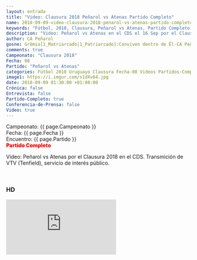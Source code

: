 ```yaml
---
layout: entrada
title: "Video: Clausura 2018 Peñarol vs Atenas Partido Completo"
name: 2018-09-09-video-clausura-2018-penarol-vs-atenas-partido-completo.markdown
keywords: "Fútbol, 2018, Clausura, Peñarol vs Atenas, Partido Completo, Video"
description: "Video: Peñarol vs Atenas en el CDS el 16 Sep por el Clausura 2018. Transmición de VTV (Tenfield), servicio de interés público."
author: CA Peñarol
gosne: Grêmio[1_Matriarcado|1_Patriarcado]:Conviven dentro de Êl-CA Peñarol
comments: true
Campeonato: "Clausura 2018"
Fecha: 08
Partido: "Peñarol vs Atenas"
categories: Fútbol 2018 Uruguayo Clausura Fecha-08 Videos Partidos-Completos
image1: https://i.imgur.com/s1dXv64.jpg
date: 2018-09-09 01:30:00 +01:00:00
Crónica: false
Entrevista: false
Partido-Completo: true
Conferencia-de-Prensa: false
Video: true
---
```


Campeonato: <span>{{ page.Campeonato }}</span><br>
Fecha: <span>{{ page.Fecha }}</span><br>
Encuentro: <span>{{ page.Partido }}</span><br>
<span style="color:red;font-weight:900">Partido Completo</span>

Video: Peñarol vs Atenas por el Clausura 2018 en el CDS. Transmición de VTV (Tenfield), servicio de interés público.

<br>

### HD

<iframe src="https://www.youtube.com/embed/FB557MsTQ10" frameborder="0" allow="accelerometer; autoplay; encrypted-media; gyroscope; picture-in-picture" allowfullscreen></iframe>
